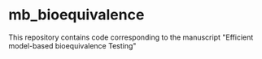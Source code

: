 # mb_bioequivalence
This repository contains code corresponding to the manuscript "Efficient model-based bioequivalence Testing"
